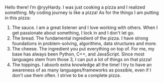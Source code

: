 Hello there! I’m @ryyHardy. I was just cooking a pizza and I realized something. My coding journey is like a pizza!
As for the things I am putting in this pizza:
1. The sauce. I am a great listener and I love working with others. When I get passionate about something, I lock in and I don't let go.
2. The bread. The fundamental ingredient of the pizza. I have strong foundations in problem-solving, algorithms, data structures and more.
3. The cheese. The ingredient you put everything on top of. For me, my base has always been Python, C++, and JavaScript. Since most languages stem from those 3, I can put a lot of things on that pizza!
4. The toppings. I absorb extra knowledge all the time! I try to have an awareness of as many languages/frameworks as possible, even if I
don't use them often. I strive to be a complete pizza.

<!---
ryyHardy/ryyHardy is a ✨ special ✨ repository because its `README.md` (this file) appears on your GitHub profile.
You can click the Preview link to take a look at your changes.
--->
